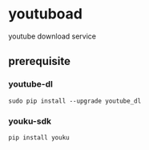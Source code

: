 # youtuboad
youtube download service

## prerequisite

### youtube-dl
```sudo pip install --upgrade youtube_dl```


### youku-sdk
```pip install youku```


